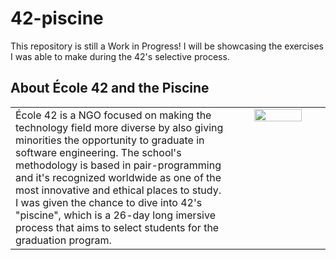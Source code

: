 # 42-piscine

This repository is still a Work in Progress!
I will be showcasing the exercises I was able to make during the 42's selective process.

## About École 42 and the Piscine
<table><tr><td valign="top" width="70%">
École 42 is a NGO focused on making the technology field more diverse by also giving minorities the opportunity to graduate in software engineering.
The school's methodology is based in pair-programming and it's recognized worldwide as one of the most innovative and ethical places to study.
I was given the chance to dive into 42's "piscine", which is a 26-day long imersive process that aims to select students for the graduation program.
</td>
<td valign="top" width="30%">
  <div align="center">
    <img src="https://nadei.42sp.org.br/img/InsigneaP3.png" align="center" style="width: 75%" />
  </div>
</td></tr></table>

